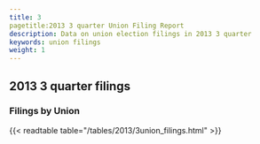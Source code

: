 ```yaml
---
title: 3
pagetitle:2013 3 quarter Union Filing Report
description: Data on union election filings in 2013 3 quarter 
keywords: union filings
weight: 1
---
```


## 2013 3 quarter filings

### Filings by Union
{{< readtable table="/tables/2013/3union_filings.html" >}}
